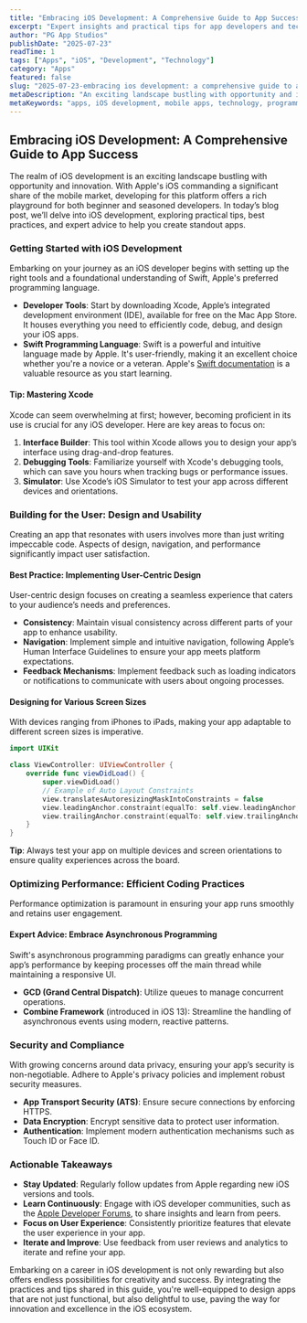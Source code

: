 ```yaml
---
title: "Embracing iOS Development: A Comprehensive Guide to App Success"
excerpt: "Expert insights and practical tips for app developers and tech enthusiasts"
author: "PG App Studios"
publishDate: "2025-07-23"
readTime: 1
tags: ["Apps", "iOS", "Development", "Technology"]
category: "Apps"
featured: false
slug: "2025-07-23-embracing ios development: a comprehensive guide to app success"
metaDescription: "An exciting landscape bustling with opportunity and innovation, iOS development offers endless possibilities for success...."
metaKeywords: "apps, iOS development, mobile apps, technology, programming"
---
```

## Embracing iOS Development: A Comprehensive Guide to App Success

The realm of iOS development is an exciting landscape bustling with opportunity and innovation. With Apple's iOS commanding a significant share of the mobile market, developing for this platform offers a rich playground for both beginner and seasoned developers. In today’s blog post, we’ll delve into iOS development, exploring practical tips, best practices, and expert advice to help you create standout apps.

### Getting Started with iOS Development

Embarking on your journey as an iOS developer begins with setting up the right tools and a foundational understanding of Swift, Apple's preferred programming language.

- **Developer Tools**: Start by downloading Xcode, Apple’s integrated development environment (IDE), available for free on the Mac App Store. It houses everything you need to efficiently code, debug, and design your iOS apps.
- **Swift Programming Language**: Swift is a powerful and intuitive language made by Apple. It's user-friendly, making it an excellent choice whether you're a novice or a veteran. Apple's [Swift documentation](https://swift.org/documentation/) is a valuable resource as you start learning.

#### Tip: Mastering Xcode

Xcode can seem overwhelming at first; however, becoming proficient in its use is crucial for any iOS developer. Here are key areas to focus on:

1. **Interface Builder**: This tool within Xcode allows you to design your app’s interface using drag-and-drop features.
2. **Debugging Tools**: Familiarize yourself with Xcode's debugging tools, which can save you hours when tracking bugs or performance issues.
3. **Simulator**: Use Xcode’s iOS Simulator to test your app across different devices and orientations.

### Building for the User: Design and Usability

Creating an app that resonates with users involves more than just writing impeccable code. Aspects of design, navigation, and performance significantly impact user satisfaction.

#### Best Practice: Implementing User-Centric Design

User-centric design focuses on creating a seamless experience that caters to your audience’s needs and preferences.

- **Consistency**: Maintain visual consistency across different parts of your app to enhance usability.
- **Navigation**: Implement simple and intuitive navigation, following Apple’s Human Interface Guidelines to ensure your app meets platform expectations.
- **Feedback Mechanisms**: Implement feedback such as loading indicators or notifications to communicate with users about ongoing processes.

#### Designing for Various Screen Sizes

With devices ranging from iPhones to iPads, making your app adaptable to different screen sizes is imperative.

```swift
import UIKit

class ViewController: UIViewController {
    override func viewDidLoad() {
        super.viewDidLoad()
        // Example of Auto Layout Constraints
        view.translatesAutoresizingMaskIntoConstraints = false
        view.leadingAnchor.constraint(equalTo: self.view.leadingAnchor, constant: 20).isActive = true
        view.trailingAnchor.constraint(equalTo: self.view.trailingAnchor, constant: -20).isActive = true
    }
}
```

**Tip**: Always test your app on multiple devices and screen orientations to ensure quality experiences across the board.

### Optimizing Performance: Efficient Coding Practices

Performance optimization is paramount in ensuring your app runs smoothly and retains user engagement. 

#### Expert Advice: Embrace Asynchronous Programming

Swift's asynchronous programming paradigms can greatly enhance your app’s performance by keeping processes off the main thread while maintaining a responsive UI.

- **GCD (Grand Central Dispatch)**: Utilize queues to manage concurrent operations.
- **Combine Framework** (introduced in iOS 13): Streamline the handling of asynchronous events using modern, reactive patterns.

### Security and Compliance

With growing concerns around data privacy, ensuring your app’s security is non-negotiable. Adhere to Apple's privacy policies and implement robust security measures.

- **App Transport Security (ATS)**: Ensure secure connections by enforcing HTTPS.
- **Data Encryption**: Encrypt sensitive data to protect user information.
- **Authentication**: Implement modern authentication mechanisms such as Touch ID or Face ID.

### Actionable Takeaways

- **Stay Updated**: Regularly follow updates from Apple regarding new iOS versions and tools.
- **Learn Continuously**: Engage with iOS developer communities, such as the [Apple Developer Forums](https://developer.apple.com/forums/), to share insights and learn from peers.
- **Focus on User Experience**: Consistently prioritize features that elevate the user experience in your app.
- **Iterate and Improve**: Use feedback from user reviews and analytics to iterate and refine your app.

Embarking on a career in iOS development is not only rewarding but also offers endless possibilities for creativity and success. By integrating the practices and tips shared in this guide, you're well-equipped to design apps that are not just functional, but also delightful to use, paving the way for innovation and excellence in the iOS ecosystem.
